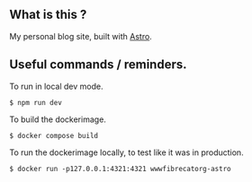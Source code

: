 ## What is this ?

My personal blog site, built with [Astro](https://astro.build/).

## Useful commands / reminders.

To run in local dev mode.
```
$ npm run dev
```

To build the dockerimage.
```
$ docker compose build
```

To run the dockerimage locally, to test like it was in production.
```
$ docker run -p127.0.0.1:4321:4321 wwwfibrecatorg-astro
```
